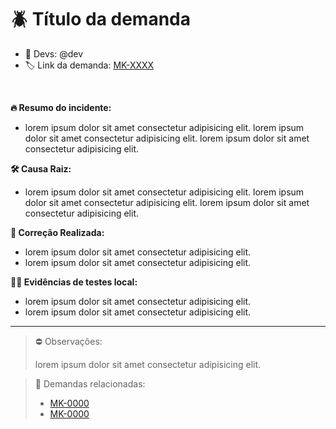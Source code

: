 # **:beetle: Título da demanda**

- :zombie: Devs: @dev
- :label: Link da demanda: [MK-XXXX](https://mercafacil.atlassian.net/browse/MK-XXXX)

<br />

**:fire: Resumo do incidente:**

- lorem ipsum dolor sit amet consectetur adipisicing elit. lorem ipsum dolor sit amet consectetur adipisicing elit. lorem ipsum dolor sit amet consectetur adipisicing elit.

**:hammer_and_wrench: Causa Raiz:**

- lorem ipsum dolor sit amet consectetur adipisicing elit. lorem ipsum dolor sit amet consectetur adipisicing elit. lorem ipsum dolor sit amet consectetur adipisicing elit.

**:wrench: Correção Realizada:**

- lorem ipsum dolor sit amet consectetur adipisicing elit.
- lorem ipsum dolor sit amet consectetur adipisicing elit.

**:mechanic: Evidências de testes local:**

- lorem ipsum dolor sit amet consectetur adipisicing elit.
- lorem ipsum dolor sit amet consectetur adipisicing elit.

<hr />

> ⛔ Observações:
>
> lorem ipsum dolor sit amet consectetur adipisicing elit.

> 🔖 Demandas relacionadas:
>   - [MK-0000](https://trackco.atlassian.net/browse/MK-0000)
>   - [MK-0000](https://trackco.atlassian.net/browse/MK-0000)
